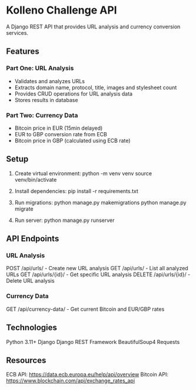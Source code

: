 # Kolleno Challenge API

A Django REST API that provides URL analysis and currency conversion services.

## Features

### Part One: URL Analysis
- Validates and analyzes URLs
- Extracts domain name, protocol, title, images and stylesheet count
- Provides CRUD operations for URL analysis data
- Stores results in database

### Part Two: Currency Data
- Bitcoin price in EUR (15min delayed)
- EUR to GBP conversion rate from ECB
- Bitcoin price in GBP (calculated using ECB rate)

## Setup

1. Create virtual environment:
python -m venv venv
source venv/bin/activate

2. Install dependencies:
pip install -r requirements.txt

3. Run migrations:
python manage.py makemigrations
python manage.py migrate

4. Run server:
python manage.py runserver


## API Endpoints
### URL Analysis
POST /api/urls/ - Create new URL analysis
GET /api/urls/ - List all analyzed URLs
GET /api/urls/{id}/ - Get specific URL analysis
DELETE /api/urls/{id}/ - Delete URL analysis
### Currency Data
GET /api/currency-data/ - Get current Bitcoin and EUR/GBP rates

## Technologies
Python 3.11+
Django
Django REST Framework
BeautifulSoup4
Requests

## Resources
ECB API: https://data.ecb.europa.eu/help/api/overview
Bitcoin API: https://www.blockchain.com/api/exchange_rates_api